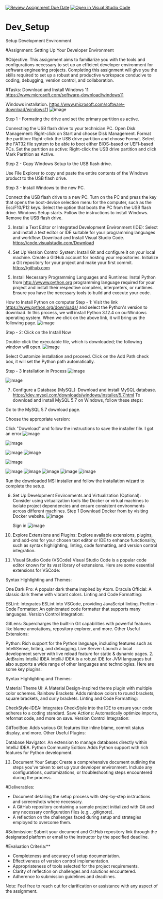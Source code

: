 [![Review Assignment Due Date](https://classroom.github.com/assets/deadline-readme-button-22041afd0340ce965d47ae6ef1cefeee28c7c493a6346c4f15d667ab976d596c.svg)](https://classroom.github.com/a/vbnbTt5m)
[![Open in Visual Studio Code](https://classroom.github.com/assets/open-in-vscode-2e0aaae1b6195c2367325f4f02e2d04e9abb55f0b24a779b69b11b9e10269abc.svg)](https://classroom.github.com/online_ide?assignment_repo_id=15291603&assignment_repo_type=AssignmentRepo)
# Dev_Setup
Setup Development Environment

#Assignment: Setting Up Your Developer Environment

#Objective:
This assignment aims to familiarize you with the tools and configurations necessary to set up an efficient developer environment for software engineering projects. Completing this assignment will give you the skills required to set up a robust and productive workspace conducive to coding, debugging, version control, and collaboration.

#Tasks:
 Download and Install Windows 11. https://www.microsoft.com/software-download/windows11
 
Windows installation.
https://www.microsoft.com/software-download/windows11 
![image](https://github.com/Powerlearnproject/se-assignment-1-setting-up-your-developer-environment-Auraliah/assets/171556090/080280b3-58dd-436c-a67e-cbec2fa82873)

Step 1 - Formating the drive and set the primary partition as active.

Connecting the USB flash drive to your technician PC.
Open Disk Management: Right-click on Start and choose Disk Management.
Format the partition: Right-click the USB drive partition and choose Format. Select the FAT32 file system to be able to boot either BIOS-based or UEFI-based PCs.
Set the partition as active: Right-click the USB drive partition and click Mark Partition as Active.

Step 2 - Copy Windows Setup to the USB flash drive.

Use File Explorer to copy and paste the entire contents of the Windows product to the USB flash drive.

Step 3 - Install Windows to the new PC.

Connect the USB flash drive to a new PC.
Turn on the PC and press the key that opens the boot-device selection menu for the computer, such as the Esc/F10/F12 keys. Select the option that boots the PC from the USB flash drive.
Windows Setup starts. Follow the instructions to install Windows.
Remove the USB flash drive.

3. Install a Text Editor or Integrated Development Environment (IDE):
   Select and install a text editor or IDE suitable for your programming languages and workflow. Download and Install Visual Studio Code. https://code.visualstudio.com/Download
4. Set Up Version Control System:
   Install Git and configure it on your local machine. Create a GitHub account for hosting your repositories. Initialize a Git repository for your project and make your first commit. https://github.com

5. Install Necessary Programming Languages and Runtimes:
  Instal Python from http://wwww.python.org programming language required for your project and install their respective compilers, interpreters, or runtimes. Ensure you have the necessary tools to build and execute your code.

How to Install Python on computer
Step - 1:
Visit the link https://www.python.org/downloads/ and select the Python's version to download.
In this process, we will install Python 3.12.4 on ourWindows operating system. When we click on the above link, it will bring us the following page.
![image](https://github.com/Powerlearnproject/se-assignment-1-setting-up-your-developer-environment-Auraliah/assets/171556090/bd2d9bb6-ddeb-4cf9-bbe9-311d65f6f552)

Step - 2: Click on the Install Now

Double-click the executable file, which is downloaded;
the following window will open.
![image](https://github.com/Powerlearnproject/se-assignment-1-setting-up-your-developer-environment-Auraliah/assets/171556090/49642d84-1fc6-4d63-ae32-23b62839aba8)

Select Customize installation and proceed.
Click on the Add Path check box, it will set the Python path automatically.

Step - 3 Installation in Process
![image](https://github.com/Powerlearnproject/se-assignment-1-setting-up-your-developer-environment-Auraliah/assets/171556090/2ac564a9-252f-463b-be08-294e1081684a)

![image](https://github.com/Powerlearnproject/se-assignment-1-setting-up-your-developer-environment-Auraliah/assets/171556090/adda4019-c25d-4011-9f0d-44c7ac327568)

7. Configure a Database (MySQL):
   Download and install MySQL database. https://dev.mysql.com/downloads/windows/installer/5.7.html
   To download and install MySQL 5.7 on Windows, follow these steps:

Go to the MySQL 5.7 download page.

Choose the appropriate version:

Click "Download" and follow the instructions to save the installer file.
I got an error
![image](https://github.com/Powerlearnproject/se-assignment-1-setting-up-your-developer-environment-Auraliah/assets/171556090/0bfebe3a-c96c-45be-b1a6-f22d14db9b8b)

![image](https://github.com/Powerlearnproject/se-assignment-1-setting-up-your-developer-environment-Auraliah/assets/171556090/e03e1c28-2d01-4701-8ae7-b9fea382b255)

![image](https://github.com/Powerlearnproject/se-assignment-1-setting-up-your-developer-environment-Auraliah/assets/171556090/4eb4a5ca-b1e6-44a7-9323-9ce7604f5ca9)
![image](https://github.com/Powerlearnproject/se-assignment-1-setting-up-your-developer-environment-Auraliah/assets/171556090/da9f3b1c-3d70-4863-bc00-08fc6691efde)

![image](https://github.com/Powerlearnproject/se-assignment-1-setting-up-your-developer-environment-Auraliah/assets/171556090/a79277bf-8914-4e98-b0c2-9afb360b1e33)

![image](https://github.com/Powerlearnproject/se-assignment-1-setting-up-your-developer-environment-Auraliah/assets/171556090/afe61521-f6b7-4c47-99bb-274145977864)
![image](https://github.com/Powerlearnproject/se-assignment-1-setting-up-your-developer-environment-Auraliah/assets/171556090/40e55b92-a87c-4860-942e-cfdaac69b78c)
![image](https://github.com/Powerlearnproject/se-assignment-1-setting-up-your-developer-environment-Auraliah/assets/171556090/ec4b4661-8087-422f-9a40-4b62205cf5b1)
![image](https://github.com/Powerlearnproject/se-assignment-1-setting-up-your-developer-environment-Auraliah/assets/171556090/608d109a-8dcc-4ed7-8599-267a884181b8)
![image](https://github.com/Powerlearnproject/se-assignment-1-setting-up-your-developer-environment-Auraliah/assets/171556090/cfd31487-9004-4196-ae67-0557f376b0e4)






Run the downloaded MSI installer and follow the installation wizard to complete the setup.

9. Set Up Development Environments and Virtualization (Optional):
   Consider using virtualization tools like Docker or virtual machines to isolate project dependencies and ensure consistent environments across different machines.
   Step 1
   Download Docker from by visiting Docker website.
   ![image](https://github.com/Powerlearnproject/se-assignment-1-setting-up-your-developer-environment-Auraliah/assets/171556090/9efa7925-0b14-4e62-8342-56580705158a)

   Sign in
   ![image](https://github.com/Powerlearnproject/se-assignment-1-setting-up-your-developer-environment-Auraliah/assets/171556090/1eb8955f-7322-41e1-b697-1b2409ff57d2)



11. Explore Extensions and Plugins:
   Explore available extensions, plugins, and add-ons for your chosen text editor or IDE to enhance functionality, such as syntax highlighting, linting, code formatting, and version control integration.
1. Visual Studio Code (VSCode)
Visual Studio Code is a popular code editor known for its vast library of extensions. Here are some essential extensions for VSCode:

Syntax Highlighting and Themes:

One Dark Pro: A popular dark theme inspired by Atom.
Dracula Official: A classic dark theme with vibrant colors.
Linting and Code Formatting:

ESLint: Integrates ESLint into VSCode, providing JavaScript linting.
Prettier - Code Formatter: An opinionated code formatter that supports many languages.
Version Control Integration:

GitLens: Supercharges the built-in Git capabilities with powerful features like blame annotations, repository explorer, and more.
Other Useful Extensions:

Python: Rich support for the Python language, including features such as IntelliSense, linting, and debugging.
Live Server: Launch a local development server with live reload feature for static & dynamic pages.
2. JetBrains IntelliJ IDEA
IntelliJ IDEA is a robust IDE for JVM languages but also supports a wide range of other languages and technologies. Here are some key plugins:

Syntax Highlighting and Themes:

Material Theme UI: A Material Design-inspired theme plugin with multiple color schemes.
Rainbow Brackets: Adds rainbow colors to round brackets, square brackets, and curly brackets.
Linting and Code Formatting:

CheckStyle-IDEA: Integrates CheckStyle into the IDE to ensure your code adheres to a coding standard.
Save Actions: Automatically optimize imports, reformat code, and more on save.
Version Control Integration:

GitToolBox: Adds various Git features like inline blame, commit status display, and more.
Other Useful Plugins:

Database Navigator: An extension to manage databases directly within IntelliJ IDEA.
Python Community Edition: Adds Python support with rich features for Python development.

13. Document Your Setup:
    Create a comprehensive document outlining the steps you've taken to set up your developer environment. Include any configurations, customizations, or troubleshooting steps encountered during the process. 

#Deliverables:
- Document detailing the setup process with step-by-step instructions and screenshots where necessary.
- A GitHub repository containing a sample project initialized with Git and any necessary configuration files (e.g., .gitignore).
- A reflection on the challenges faced during setup and strategies employed to overcome them.

#Submission:
Submit your document and GitHub repository link through the designated platform or email to the instructor by the specified deadline.

#Evaluation Criteria:**
- Completeness and accuracy of setup documentation.
- Effectiveness of version control implementation.
- Appropriateness of tools selected for the project requirements.
- Clarity of reflection on challenges and solutions encountered.
- Adherence to submission guidelines and deadlines.

Note: Feel free to reach out for clarification or assistance with any aspect of the assignment.
